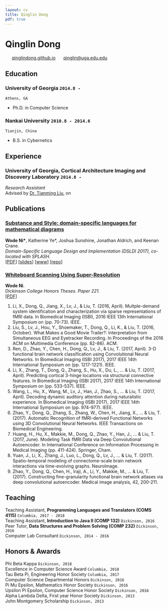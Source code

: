 ```yaml
---
layout: cv
title: Qinglin Dong
pdf: true
---
```

# Qinglin Dong

<div id="webaddress">
<i class="fi-home" style="margin-left:1em"></i>
<a href="https://qinglindong.github.io" style="margin-left:0.5em">qinglindong.github.io</a>
<i class="fi-mail" style="margin-left:1em"></i>
<a href="qinglin@uga.edu.edu" style="margin-left:0.5em">qinglin@uga.edu.edu</a>
</div>

## Education

### __University of Georgia__ `2014.8 -`
```
Athens, GA
```
- Ph.D. in Computer Science

### __Nankai University__ `2010.8 - 2014.6`
```
Tianjin, China
```
- B.S. in Cybernetics

## Experience

### __University of Georgia, Cortical Architecture Imaging and Discovery Laboratory__ `2014.8 - `
_Research Assistant_<br>
Advised by [Dr. Tianming Liu](http://cobweb.cs.uga.edu/~tliu/), on 

## Publications

### [__Substance and Style: domain-specific languages for mathematical diagrams__](https://2017.splashcon.org/event/dsldi-2017-substance-and-style-domain-specific-languages-for-mathematical-diagrams)
__Wode Ni\*__, Katherine Ye\*, Joshua Sunshine, Jonathan Aldrich, and Keenan Crane.<br>  _Domain-Specific Language Design and Implementation (DSLDI 2017),  co-located with SPLASH._ <br>
[[PDF](assets/dsldi.pdf)]
[[slides](assets/dsldi-presentation.pdf)]
[[www](http://penrose.ink)]
[[repo](https://github.com/penrose/penrose)]

### [__Whiteboard Scanning Using Super-Resolution__](http://scholar.dickinson.edu/student_honors/221/)
__Wode Ni__.<br> _Dickinson College Honors Theses. Paper 221._<br>
[[PDF](assets/superres.pdf)]


1.	Li, X., Dong, Q., Jiang, X., Lv, J., & Liu, T. (2016, April). Multple-demand system identification and characterization via sparse representations of fMRI data. In Biomedical Imaging (ISBI), 2016 IEEE 13th International Symposium on (pp. 70-73). IEEE.
2.	Liu, S., Lv, J., Hou, Y., Shoemaker, T., Dong, Q., Li, K., & Liu, T. (2016, October). What Makes a Good Movie Trailer?: Interpretation from Simultaneous EEG and Eyetracker Recording. In Proceedings of the 2016 ACM on Multimedia Conference (pp. 82-86). ACM.
3.	Ren, D., Zhao, Y., Chen, H., Dong, Q., Lv, J., & Liu, T. (2017, April). 3-D functional brain network classification using Convolutional Neural Networks. In Biomedical Imaging (ISBI 2017), 2017 IEEE 14th International Symposium on (pp. 1217-1221). IEEE.
4.	Li, X., Zhang, T., Dong, Q., Zhang, S., Hu, X., Du, L., ... & Liu, T. (2017, April). Predicting cortical 3-hinge locations via structural connective features. In Biomedical Imaging (ISBI 2017), 2017 IEEE 14th International Symposium on (pp. 533-537). IEEE.
5.	Wang, L., Hu, X., Wang, M., Lv, J., Han, J., Zhao, S., ... & Liu, T. (2017, April). Decoding dynamic auditory attention during naturalistic experience. In Biomedical Imaging (ISBI 2017), 2017 IEEE 14th International Symposium on (pp. 974-977). IEEE.
6.	Zhao, Y., Dong, Q., Zhang, S., Zhang, W., Chen, H., Jiang, X., ... & Liu, T. (2017). Automatic Recognition of fMRI-derived Functional Networks using 3D Convolutional Neural Networks. IEEE Transactions on Biomedical Engineering.
7.	Huang, H., Hu, X., Makkie, M., Dong, Q., Zhao, Y., Han, J., ... & Liu, T. (2017, June). Modeling Task fMRI Data via Deep Convolutional Autoencoder. In International Conference on Information Processing in Medical Imaging (pp. 411-424). Springer, Cham.
8.	Yuan, J., Li, X., Zhang, J., Luo, L., Dong, Q., Lv, J., ... & Liu, T. (2017). Spatio-temporal modeling of connectome-scale brain network interactions via time-evolving graphs. NeuroImage.
9.	Zhao, Y., Dong, Q., Chen, H., Iraji, A., Li, Y., Makkie, M., ... & Liu, T. (2017). Constructing fine-granularity functional brain network atlases via deep convolutional autoencoder. Medical image analysis, 42, 200-211.




## Teaching

Teaching Assistant, __Programming Languages and Translators (COMS 4115)__ `Columbia, 2017 - 2018` <br>
Teaching Assistant, __Introduction to Java II (COMP 132)__ `Dickinson, 2016` <br>
Peer Tutor, __Data Structures and Problem Solving (COMP 232)__ `Dickinson, 2016` <br>
Computer Lab Consultant `Dickinson, 2014 - 2016` <br>


## Honors & Awards

Phi Beta Kappa `Dickinson, 2018` <br>
Excellence in Computer Science Award `Columbia, 2018` <br>
Tau Beta Pi, Engineering Honor Society `Columbia, 2017` <br>
Computer Science Departmental Honors `Dickinson, 2016` <br>
Pi Mu Epsilon, Mathematics Honor Society `Dickinson, 2016` <br>
Upsilon Pi Epsilon, Computer Science Honor Society  `Dickinson, 2016` <br>
Alpha Lambda Delta, First year Honor Society `Dickinson, 2013`<br>
John Montgomery Scholarship `Dickinson, 2013` <br>

<!-- ### Footer

Last updated: May 2013 -->
